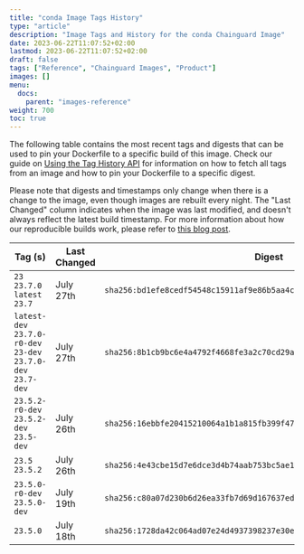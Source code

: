 ```yaml
---
title: "conda Image Tags History"
type: "article"
description: "Image Tags and History for the conda Chainguard Image"
date: 2023-06-22T11:07:52+02:00
lastmod: 2023-06-22T11:07:52+02:00
draft: false
tags: ["Reference", "Chainguard Images", "Product"]
images: []
menu:
  docs:
    parent: "images-reference"
weight: 700
toc: true
---
```


The following table contains the most recent tags and digests that can be used to pin your Dockerfile to a specific build of this image. Check our guide on [Using the Tag History API](/chainguard/chainguard-images/using-the-tag-history-api/) for information on how to fetch all tags from an image and how to pin your Dockerfile to a specific digest.

Please note that digests and timestamps only change when there is a change to the image, even though images are rebuilt every night. The "Last Changed" column indicates when the image was last modified, and doesn't always reflect the latest build timestamp. For more information about how our reproducible builds work, please refer to [this blog post](https://www.chainguard.dev/unchained/reproducing-chainguards-reproducible-image-builds).

| Tag (s)                                                        | Last Changed | Digest                                                                    |
|----------------------------------------------------------------|--------------|---------------------------------------------------------------------------|
|  `23` `23.7.0` `latest` `23.7`                                 | July 27th    | `sha256:bd1efe8cedf54548c15911af9e86b5aa4c46b0948d55af762f0fbd483834b75f` |
|  `latest-dev` `23.7.0-r0-dev` `23-dev` `23.7.0-dev` `23.7-dev` | July 27th    | `sha256:8b1cb9bc6e4a4792f4668fe3a2c70cd29aec901a155e3509e76a6c9579a3ee3b` |
|  `23.5.2-r0-dev` `23.5.2-dev` `23.5-dev`                       | July 26th    | `sha256:16ebbfe20415210064a1b1a815fb399f4780161adf25670ffa6453677b992221` |
|  `23.5` `23.5.2`                                               | July 26th    | `sha256:4e43cbe15d7e6dce3d4b74aab753bc5ae16b333083005dea62e1b743de9aec26` |
|  `23.5.0-r0-dev` `23.5.0-dev`                                  | July 19th    | `sha256:c80a07d230b6d26ea33fb7d69d167637ed277e58aa1e4ce54d2cd32f46f59b3d` |
|  `23.5.0`                                                      | July 18th    | `sha256:1728da42c064ad07e24d4937398237e30e813b3ca4cb95ace5aebe4fa83cab39` |
